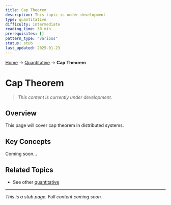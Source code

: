 ```yaml
---
title: Cap Theorem
description: This topic is under development
type: quantitative
difficulty: intermediate
reading_time: 30 min
prerequisites: []
pattern_type: "various"
status: stub
last_updated: 2025-01-23
---
```


<!-- Navigation -->
[Home](../introduction/index.md) → [Quantitative](index.md) → **Cap Theorem**

# Cap Theorem

> *This content is currently under development.*

## Overview

This page will cover cap theorem in distributed systems.

## Key Concepts

Coming soon...

## Related Topics

- See other [quantitative](index.md)

---

*This is a stub page. Full content coming soon.*
